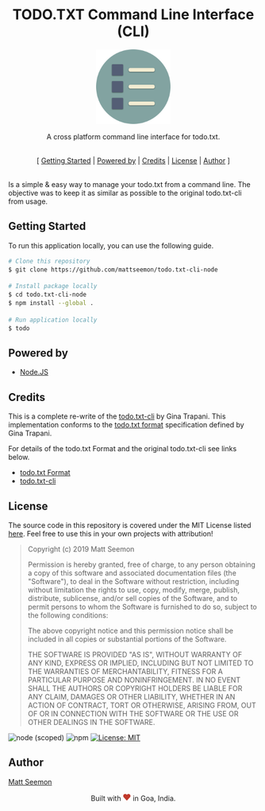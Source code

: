 <h1 align="center">TODO.TXT Command Line Interface (CLI)</h1>

<p align="center">
    <a href="https://mattseemon.in/" rel="noopener"><img width="150px" height="150px" src="./assets/avatar.svg" alt="Matt Seemon" /></a>
</p>

<p align="center"> A cross platform command line interface for todo.txt. <br/></p>

<p align="center"><br/>[ <a href="#getting_started">Getting Started</a> | <a href="#powered_by">Powered by</a> | <a href="#credits">Credits</a> | <a href="#license">License</a> | <a href="#author">Author</a> ]<br/><br/></p>

<a name = "about"></a>
Is a simple & easy way to manage your todo.txt from a command line.
The objective was to keep it as similar as possible to the original todo.txt-cli from usage.

## Getting Started <a name = "getting_started"></a>

To run this application locally, you can use the following guide.

```bash
# Clone this repository
$ git clone https://github.com/mattseemon/todo.txt-cli-node

# Install package locally
$ cd todo.txt-cli-node
$ npm install --global .

# Run application locally
$ todo
```

## Powered by <a name = "powered_by"></a>

 * [Node.JS](https://nodejs.org/en/)

## Credits <a name="credits"></a>

This is a complete re-write of the [todo.txt-cli](https://github.com/todotxt/todo.txt-cli) by Gina Trapani.
This implementation conforms to the [todo.txt format](https://github.com/todotxt/todo.txt) specification defined by Gina Trapani.

For details of the todo.txt Format and the original todo.txt-cli see links below.

 * [todo.txt Format](https://github.com/todotxt/todo.txt)
 * [todo.txt-cli](https://github.com/todotxt/todo.txt-cli)


## License <a name="license"></a>
The source code in this repository is covered under the MIT License listed [here](license]). Feel free to use this in your own projects with attribution!

> Copyright (c) 2019 Matt Seemon
>  
> Permission is hereby granted, free of charge, to any person obtaining a copy of this software and associated documentation files (the "Software"), to deal in the Software without restriction, including without limitation the rights to use, copy, modify, merge, publish, distribute, sublicense, and/or sell copies of the Software, and to permit persons to whom the Software is furnished to do so, subject to the following conditions:
> 
> The above copyright notice and this permission notice shall be included in all copies or substantial portions of the Software.
> 
> THE SOFTWARE IS PROVIDED "AS IS", WITHOUT WARRANTY OF ANY KIND, EXPRESS OR IMPLIED, INCLUDING BUT NOT LIMITED TO THE WARRANTIES OF MERCHANTABILITY, FITNESS FOR A PARTICULAR PURPOSE AND NONINFRINGEMENT. IN NO EVENT SHALL THE AUTHORS OR COPYRIGHT HOLDERS BE LIABLE FOR ANY CLAIM, DAMAGES OR OTHER LIABILITY, WHETHER IN AN ACTION OF CONTRACT, TORT OR OTHERWISE, ARISING FROM, OUT OF OR IN CONNECTION WITH THE SOFTWARE OR THE USE OR OTHER DEALINGS IN THE SOFTWARE.

![node (scoped)](https://img.shields.io/node/v/@stdlib/stdlib.svg?style=for-the-badge)
![npm](https://img.shields.io/npm/v/npm.svg?style=for-the-badge)
[![License: MIT](https://img.shields.io/badge/License-MIT-blue.svg?style=for-the-badge)](LICENSE)

## Author <a name = "author"></a>

[Matt Seemon](@mattseemon)

<p align="center">Built with <img src="./assets/heart.png" alt="Matt Seemon" /> in Goa, India.</p>